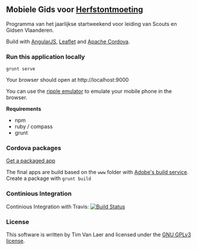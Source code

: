 ## Mobiele Gids voor [Herfstontmoeting](https://www.scoutsengidsenvlaanderen.be/initiatieven/herfstontmoeting) ##

Programma van het jaarlijkse startweekend voor leiding van Scouts en Gidsen Vlaanderen.

Build with [AngularJS](https://angularjs.org/), [Leaflet](http://www.leafletjs.com) and [Apache Cordova](http://cordova.apache.org/).

### Run this application locally ###

    grunt serve

Your browser should open at http://localhost:9000

You can use the [ripple emulator](https://chrome.google.com/webstore/detail/ripple-emulator-beta/geelfhphabnejjhdalkjhgipohgpdnoc) to emulate your mobile phone in the browser. 

**Requirements**
* npm
* ruby / compass
* grunt 

### Cordova packages ###

[Get a packaged app](https://build.phonegap.com/apps/901503/share)

The final apps are build based on the `www` folder with [Adobe's build service](http://build.phonegap.com).
Create a package with `grunt build`

### Continious Integration ###

Continious Integration with Travis: [![Build Status](https://travis-ci.org/timvlaer/ho-gids.svg?branch=master)](https://travis-ci.org/timvlaer/ho-gids)


### License ###

This software is written by Tim Van Laer and licensed under the [GNU GPLv3 license](http://choosealicense.com/licenses/gpl-3.0/). 
